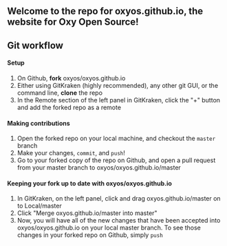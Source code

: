 ## Welcome to the repo for oxyos.github.io, the website for Oxy Open Source!

## Git workflow
#### Setup
1. On Github, **fork** oxyos/oxyos.github.io
2. Either using GitKraken (highly recommended), any other git GUI, or the command line, **clone** the repo 
3. In the Remote section of the left panel in GitKraken, click the "+" button and add the forked repo as a remote
#### Making contributions
1. Open the forked repo on your local machine, and checkout the `master` branch
2. Make your changes, `commit`, and `push`!
3. Go to your forked copy of the repo on Github, and open a pull request from your master branch to oxyos/oxyos.github.io/master
#### Keeping your fork up to date with oxyos/oxyos.github.io
1. In GitKraken, on the left panel, click and drag oxyos.github.io/master on to Local/master
2. Click "Merge oxyos.github.io/master into master"
3. Now, you will have all of the new changes that have been accepted into oxyos/oxyos.github.io on your local master branch. To see those changes in your forked repo on Github, simply `push`
